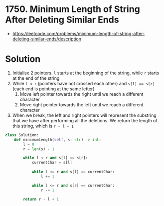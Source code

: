 # 1750. Minimum Length of String After Deleting Similar Ends

- https://leetcode.com/problems/minimum-length-of-string-after-deleting-similar-ends/description

# Solution


1. Initialise 2 pointers. `l` starts at the beginning of the string, while `r` starts at the end of the string
2. While `l < r` (pointers have not crossed each other) and `s[l] == s[r]` (each end is pointing at the same letter)
    1. Move left pointer towards the right until we reach a different character
    2. Move right pointer towards the left until we reach a different character
3. When we break, the left and right pointers will represent the substring that we have after performing all the deletions. We return the length of this string, which is `r - l + 1`

```py
class Solution:
    def minimumLength(self, s: str) -> int:
        l = 0
        r = len(s) - 1

        while l < r and s[l] == s[r]:
            currentChar = s[l]
            
            while l <= r and s[l] == currentChar:
                l += 1

            while l <= r and s[r] == currentChar:
                r -= 1

        return r - l + 1
```